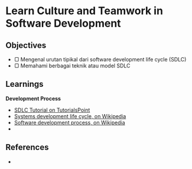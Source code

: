 # Learn Culture and Teamwork in Software Development

## Objectives

- ▢ Mengenal urutan tipikal dari software development life cycle (SDLC)
- ▢ Memahami berbagai teknik atau model SDLC

## Learnings

**Development Process**

- [SDLC Tutorial on TutorialsPoint](http://www.tutorialspoint.com/sdlc)
- [Systems development life cycle, on Wikipedia](https://en.wikipedia.org/wiki/Systems_development_life_cycle)
- [Software development process, on Wikipedia](https://en.wikipedia.org/wiki/Software_development_process)
-

## References

-
